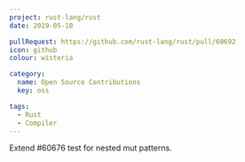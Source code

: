```yaml
---
project: rust-lang/rust
date: 2019-05-10

pullRequest: https://github.com/rust-lang/rust/pull/60692
icon: github
colour: wisteria

category:
  name: Open Source Contributions
  key: oss

tags:
  - Rust
  - Compiler
---
```

Extend #60676 test for nested mut patterns.
